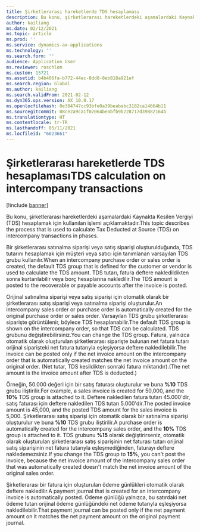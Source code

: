 ```yaml
---
title: Şirketlerarası hareketlerde TDS hesaplaması
description: Bu konu, şirketlerarası hareketlerdeki aşamalardaki Kaynakta Kesilen Vergiyi (TDS) hesaplamak için kullanılan işlemi açıklamaktadır.
author: kailiang
ms.date: 02/12/2021
ms.topic: article
ms.prod: ''
ms.service: dynamics-ax-applications
ms.technology: ''
ms.search.form: ''
audience: Application User
ms.reviewer: roschlom
ms.custom: 15721
ms.assetid: b4b406fa-b772-44ec-8dd8-8eb818a921ef
ms.search.region: Global
ms.author: kailiang
ms.search.validFrom: 2021-02-12
ms.dyn365.ops.version: AX 10.0.17
ms.openlocfilehash: 0e304747cc93bfe0a39beababc3182ca14664b11
ms.sourcegitcommit: 08ce2a9ca1f02064beabfb9b228717d39882164b
ms.translationtype: HT
ms.contentlocale: tr-TR
ms.lasthandoff: 05/11/2021
ms.locfileid: "6023661"
---
```

# <a name="tds-calculation-on-intercompany-transactions"></a><span data-ttu-id="70eb7-103">Şirketlerarası hareketlerde TDS hesaplaması</span><span class="sxs-lookup"><span data-stu-id="70eb7-103">TDS calculation on intercompany transactions</span></span>

[!include [banner](../includes/banner.md)]

<span data-ttu-id="70eb7-104">Bu konu, şirketlerarası hareketlerdeki aşamalardaki Kaynakta Kesilen Vergiyi (TDS) hesaplamak için kullanılan işlemi açıklamaktadır.</span><span class="sxs-lookup"><span data-stu-id="70eb7-104">This topic describes the process that is used to calculate Tax Deducted at Source (TDS) on intercompany transactions in phases.</span></span>

<span data-ttu-id="70eb7-105">Bir şirketlerarası satınalma siparişi veya satış siparişi oluşturulduğunda, TDS tutarını hesaplamak için müşteri veya satıcı için tanımlanan varsayılan TDS grubu kullanılır.</span><span class="sxs-lookup"><span data-stu-id="70eb7-105">When an intercompany purchase order or sales order is created, the default TDS group that is defined for the customer or vendor is used to calculate the TDS amount.</span></span> <span data-ttu-id="70eb7-106">TDS tutarı, fatura deftere nakledildikten sonra kurtarılabilir veya borç hesaplarına nakledilir.</span><span class="sxs-lookup"><span data-stu-id="70eb7-106">The TDS amount is posted to the recoverable or payable accounts after the invoice is posted.</span></span>

<span data-ttu-id="70eb7-107">Orijinal satınalma siparişi veya satış siparişi için otomatik olarak bir şirketlerarası satış siparişi veya satınalma siparişi oluşturulur.</span><span class="sxs-lookup"><span data-stu-id="70eb7-107">An intercompany sales order or purchase order is automatically created for the original purchase order or sales order.</span></span> <span data-ttu-id="70eb7-108">Varsayılan TDS grubu şirketlerarası siparişte görüntülenir, böylece TDS hesaplanabilir.</span><span class="sxs-lookup"><span data-stu-id="70eb7-108">The default TDS group is shown on the intercompany order, so that TDS can be calculated.</span></span> <span data-ttu-id="70eb7-109">TDS grubunu değiştirebilirsiniz.</span><span class="sxs-lookup"><span data-stu-id="70eb7-109">You can change the TDS group.</span></span> <span data-ttu-id="70eb7-110">Fatura, yalnızca otomatik olarak oluşturulan şirketlerarası siparişte bulunan net fatura tutarı orijinal siparişteki net fatura tutarıyla eşleşiyorsa deftere nakledilebilir.</span><span class="sxs-lookup"><span data-stu-id="70eb7-110">The invoice can be posted only if the net invoice amount on the intercompany order that is automatically created matches the net invoice amount on the original order.</span></span> <span data-ttu-id="70eb7-111">(Net tutar, TDS kesildikten sonraki fatura miktarıdır).</span><span class="sxs-lookup"><span data-stu-id="70eb7-111">(The net amount is the invoice amount after TDS is deducted.)</span></span>

<span data-ttu-id="70eb7-112">Örneğin, 50.000 değeri için bir satış faturası oluşturulur ve buna **%10** TDS grubu iliştirilir.</span><span class="sxs-lookup"><span data-stu-id="70eb7-112">For example, a sales invoice is created for 50,000, and the **10%** TDS group is attached to it.</span></span> <span data-ttu-id="70eb7-113">Deftere nakledilen fatura tutarı 45.000'dir, satış faturası için deftere nakledilen TDS tutarı 5.000'dir.</span><span class="sxs-lookup"><span data-stu-id="70eb7-113">The posted invoice amount is 45,000, and the posted TDS amount for the sales invoice is 5,000.</span></span> <span data-ttu-id="70eb7-114">Şirketlerarası satış siparişi için otomatik olarak bir satınalma siparişi oluşturulur ve buna **%10** TDS grubu iliştirilir.</span><span class="sxs-lookup"><span data-stu-id="70eb7-114">A purchase order is automatically created for the intercompany sales order, and the  **10%** TDS group is attached to it.</span></span> <span data-ttu-id="70eb7-115">TDS grubunu **%15** olarak değiştirirseniz, otomatik olarak oluşturulan şirketlerarası satış siparişinin net faturası tutarı orijinal satış siparişinin net fatura tutarıyla eşleşmediğinden, faturayı deftere nakledemezsiniz.</span><span class="sxs-lookup"><span data-stu-id="70eb7-115">If you change the TDS group to **15%**, you can't post the invoice, because the net invoice amount of the intercompany sales order that was automatically created doesn't match the net invoice amount of the original sales order.</span></span>

<span data-ttu-id="70eb7-116">Şirketlerarası bir fatura için oluşturulan ödeme günlükleri otomatik olarak deftere nakledilir.</span><span class="sxs-lookup"><span data-stu-id="70eb7-116">A payment journal that is created for an intercompany invoice is automatically posted.</span></span> <span data-ttu-id="70eb7-117">Ödeme günlüğü yalnızca, bu satırdaki net ödeme tutarı orijinal ödeme günlüğündeki net ödeme tutarıyla eşleşiyorsa nakledilebilir.</span><span class="sxs-lookup"><span data-stu-id="70eb7-117">That payment journal can be posted only if the net payment amount on it matches the net payment amount on the original payment journal.</span></span>
